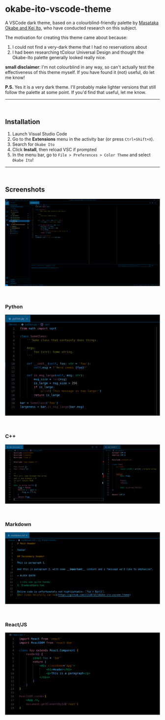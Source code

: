 # okabe-ito-vscode-theme
A VSCode dark theme, based on a colourblind-friendly palette by [Masataka Okabe and Kei Ito](https://jfly.uni-koeln.de/color/#pallet), who have conducted research on this subject.

The motivation for creating this theme came about because:
1. I could not find a very-dark theme that I had no reservations about
2. I had been researching tColour Universal Design and thought the Okabe-Ito palette generally looked really nice.

__small disclaimer__: I'm not colourblind in any way, so can't actually test the effectiveness of this theme myself.
If you have found it (not) useful, do let me know!

__P.S.__ Yes it is a very dark theme. 
I'll probably make lighter versions that still follow the palette at some point.
If you'd find that useful, let me know.

---

<br>

## Installation
1. Launch Visual Studio Code
2. Go to the __Extensions__ menu in the activity bar (or press `Ctrl+Shift+X`).
3. Search for `Okabe Ito`
4. Click __Install__, then reload VSC if prompted
5. In the menu bar, go to `File > Preferences > Color Theme` and select `Okabe Ito`!

---

<br>

## Screenshots

![Full Screen](./screenshots/full_screen.png)

<br>

### Python
![Python](./screenshots/python.png)

<br>

### C++
![CPP](./screenshots/cpp.png)

<br>

### Markdown
![Markdown](./screenshots/markdown.png)

<br>

### React/JS
![React](./screenshots/reactjs.png)